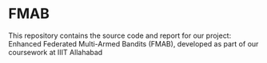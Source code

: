 # FMAB
This repository contains the source code and report for our project: Enhanced Federated Multi-Armed Bandits (FMAB), developed as part of our coursework at IIIT Allahabad
